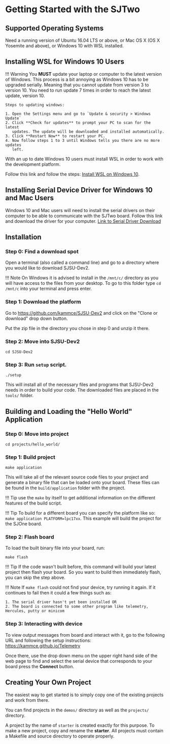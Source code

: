 # Getting Started with the SJTwo

## Supported Operating Systems

Need a running version of Ubuntu 16.04 LTS or above, or Mac OS X (OS X
Yosemite and above), or Windows 10 with WSL installed.

## Installing WSL for Windows 10 Users

!!! Warning
    You **MUST** update your laptop or computer to the latest version of
    Windows. This process is a bit annoying as Windows 10 has to be upgraded
    serially. Meaning that you cannot update from version 3 to version 10. You
    need to run update 7 times in order to reach the latest update, version 10.

    Steps to updating windows:

    1. Open the Settings menu and go to `Update & security > Windows Update`
    2. Click **Check for updates** to prompt your PC to scan for the latest
       updates. The update will be downloaded and installed automatically.
    3. Click **Restart Now** to restart your PC.
    4. Now follow steps 1 to 3 until Windows tells you there are no more updates
       left.

With an up to date Windows 10 users must install WSL in order to work with the
development platform.

Follow this link and follow the steps:
[Install WSL on Windows 10](https://docs.microsoft.com/en-us/windows/wsl/install-win10).

## Installing Serial Device Driver for Windows 10 and Mac Users

Windows 10 and Mac users will need to install the serial drivers on
their computer to be able to communicate with the SJTwo board. Follow
this link and download the driver for your computer.
[Link to Serial Driver Download](https://www.silabs.com/products/development-tools/software/usb-to-uart-bridge-vcp-drivers)

## Installation

### Step 0: Find a download spot
Open a terminal (also called a command line) and go to a directory
where you would like to download SJSU-Dev2.

!!! Note
    On Windows it is advised to install in the `/mnt/c/` directory as
    you will have access to the files from your desktop. To go to this
    folder type `cd /mnt/c` into your terminal and press enter.

### Step 1: Download the platform
Go to <https://github.com/kammce/SJSU-Dev2> and click on the "Clone
or download" drop down button.

Put the zip file in the directory you chose in step 0 and unzip it
there.

### Step 2: Move into SJSU-Dev2

    cd SJSU-Dev2

### Step 3: Run `setup` script.

    ./setup

This will install all of the necessary files and programs that
SJSU-Dev2 needs in order to build your code. The downloaded files
are placed in the `tools/` folder.

## Building and Loading the "Hello World" Application

### Step 0: Move into project

    cd projects/hello_world/

### Step 1: Build project

    make application

This will take all of the relevant source code files to your project
and generate a binary file that can be loaded onto your board. These
files can be found in the `build/application` folder with the
project.

!!! Tip
    use the `make` by itself to get additional information on the
    different features of the build script.

!!! Tip
    To build for a different board you can specify the platform like so:
    `make application PLATFORM=lpc17xx`. This example will build the project for
    the SJOne board.

### Step 2: Flash board
To load the built binary file into your board, run:

    make flash

!!! Tip
    If the code wasn't built before, this command will build your latest project
    then flash your board. So you want to build then immediately flash, you can
    skip the step above.

!!! Note
    If `make flash` could not find your device, try running it again. If
    it continues to fail then it could a few things such as:

    1. The serial driver hasn't yet been installed OR
    2. The board is connected to some other program like telemetry,
    Hercules, putty or minicom

### Step 3: Interacting with device
To view output messages from board and interact with it, go to the following
URL and following the setup instructions: <https://kammce.github.io/Telemetry>

Once there, use the drop down menu on the upper right hand side of the web
page to find and select the serial device that corresponds to your board
press the **Connect** button.

## Creating Your Own Project

The easiest way to get started is to simply copy one of the existing projects
and work from there.

You can find projects in the `demos/` directory as well as the `projects/`
directory.

A project by the name of `starter` is created exactly for this purpose. To make
a new project, copy and rename the **starter**. All projects must contain a
Makefile and source directory to operate properly.
